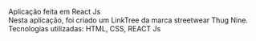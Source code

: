 Aplicação feita em React Js <br>
Nesta aplicação, foi criado um LinkTree da marca streetwear Thug Nine. </h2> <br>
Tecnologias utilizadas: HTML, CSS, REACT Js </h3>
